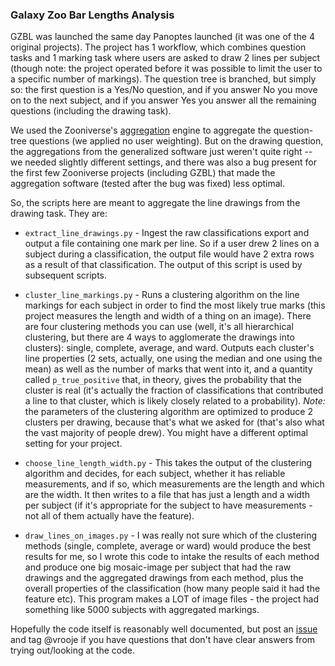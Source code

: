 ### Galaxy Zoo Bar Lengths Analysis

GZBL was launched the same day Panoptes launched (it was one of the 4 original projects). The project has 1 workflow, which combines question tasks and 1 marking task where users are asked to draw 2 lines per subject (though note: the project operated before it was possible to limit the user to a specific number of markings). The question tree is branched, but simply so: the first question is a Yes/No question, and if you answer No you move on to the next subject, and if you answer Yes you answer all the remaining questions (including the drawing task).

We used the Zooniverse's [aggregation](https://github.com/zooniverse/aggregation) engine to aggregate the question-tree questions (we applied no user weighting). But on the drawing question, the aggregations from the generalized software just weren't quite right -- we needed slightly different settings, and there was also a bug present for the first few Zooniverse projects (including GZBL) that made the aggregation software (tested after the bug was fixed) less optimal.

So, the scripts here are meant to aggregate the line drawings from the drawing task. They are:

 - `extract_line_drawings.py` - Ingest the raw classifications export and output a file containing one mark per line. So if a user drew 2 lines on a subject during a classification, the output file would have 2 extra rows as a result of that classification. The output of this script is used by subsequent scripts.

 - `cluster_line_markings.py` - Runs a clustering algorithm on the line markings for each subject in order to find the most likely true marks (this project measures the length and width of a thing on an image). There are four clustering methods you can use (well, it's all hierarchical clustering, but there are 4 ways to agglomerate the drawings into clusters): single, complete, average, and ward. Outputs each cluster's line properties (2 sets, actually, one using the median and one using the mean) as well as the number of marks that went into it, and a quantity called `p_true_positive` that, in theory, gives the probability that the cluster is real (it's actually the fraction of classifications that contributed a line to that cluster, which is likely closely related to a probability). *Note:* the parameters of the clustering algorithm are optimized to produce 2 clusters per drawing, because that's what we asked for (that's also what the vast majority of people drew). You might have a different optimal setting for your project.

 - `choose_line_length_width.py` - This takes the output of the clustering algorithm and decides, for each subject, whether it has reliable measurements, and if so, which measurements are the length and which are the width. It then writes to a file that has just a length and a width per subject (if it's appropriate for the subject to have measurements - not all of them actually have the feature).

 - `draw_lines_on_images.py` - I was really not sure which of the clustering methods (single, complete, average or ward) would produce the best results for me, so I wrote this code to intake the results of each method and produce one big mosaic-image per subject that had the raw drawings and the aggregated drawings from each method, plus the overall properties of the classification (how many people said it had the feature etc). This program makes a LOT of image files - the project had something like 5000 subjects with aggregated markings.

Hopefully the code itself is reasonably well documented, but post an [issue](https://github.com/zooniverse/Data-digging/issues) and tag @vrooje if you have questions that don't have clear answers from trying out/looking at the code.
